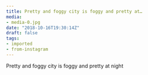 ```yaml
---
title: Pretty and foggy city is foggy and pretty at…
media:
- media-0.jpg
date: "2018-10-16T19:30:14Z"
draft: false
tags:
- imported
- from-instagram
---
```

Pretty and foggy city is foggy and pretty at night
